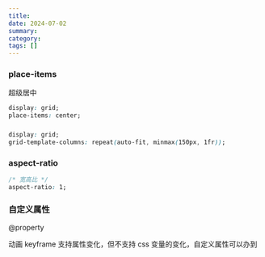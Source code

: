 ```yaml
---
title:
date: 2024-07-02
summary:
category:
tags: []
---
```


### place-items

超级居中

```css
display: grid;
place-items: center;
```

###

```css
display: grid;
grid-template-columns: repeat(auto-fit, minmax(150px, 1fr));
```

### aspect-ratio

```css
/* 宽高比 */
aspect-ratio: 1;
```


### 自定义属性
@property

动画 keyframe 支持属性变化，但不支持 css 变量的变化，自定义属性可以办到